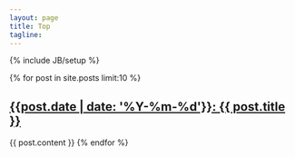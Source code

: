 ```yaml
---
layout: page
title: Top
tagline: 
---
```

{% include JB/setup %}

{% for post in site.posts limit:10 %}

## <a href="{{ post.url }}">{{post.date | date: '%Y-%m-%d'}}: {{ post.title }}</a>

{{ post.content }}
{% endfor %}
